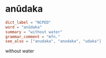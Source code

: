 # anūdaka

``` toml
dict_label = "NCPED"
word = "anūdaka"
summary = "without water"
grammar_comment = "mfn."
see_also = ["anudaka", "anodaka", "udaka"]
```

without water

